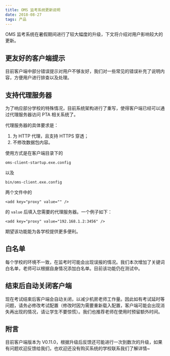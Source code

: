 ```yaml
---
title: OMS 监考系统更新说明
date: 2018-08-27
tags: 产品
---
```


OMS 监考系统在暑假期间进行了较大幅度的升级，下文将介绍对用户影响较大的更新。

## 更友好的客户端提示
目前客户端中部分错误提示对用户不够友好，我们对一些常见的错误补充了说明内容，方便用户进行排查以及处理。

## 支持代理服务器
为了响应部分学校的特殊情况，目前系统架构进行了重写，使得客户端已经可以通过代理服务器访问 PTA 相关系统了。

代理服务器的具体要求是：

1. 为 HTTP 代理，且支持 HTTPS 穿透；
2. 不修改数据包内容。

使用方式是在客户端目录下的 

```oms-client-startup.exe.config``` 

以及

 ```bin/oms-client.exe.config``` 
 
两个文件中的

```<add key="proxy" value="" />```

的 ```value``` 后填入您需要的代理服务器。一个例子如下：

```<add key="proxy" value="192.168.1.2:3456" />```

期望该功能能为各学校提供更多便利。

## 白名单
每个学校的环境不一致，在监考时可能会出现误报的情况。我们本次增加了关键词白名单，老师可以根据自身情况添加白名单。目前该功能仍在测试中。

## 结束后自动关闭客户端
现在考试结束后客户端会自动关闭，以减少机房老师工作量。因此如有考试延时等问题，请务必修改考试配置（修改时因为需要重新载入配置，客户端可能会出现消失再出现的情况，请让学生不要惊慌）。我们也推荐老师在使用时预留额外时间。

## 附言
目前客户端版本为 V0.11.0，根据升级后反馈还可能进行一次到数次的升级，如果有问题欢迎反馈给我们，也欢迎还没有购买系统的学校联系我们了解详情~